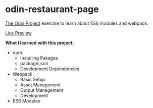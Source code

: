 # odin-restaurant-page

[The Odin Project](https://www.theodinproject.com/lessons/node-path-javascript-restaurant-page) exercise to learn about ES6 modules and webpack.

[Live Preview](https://oguzhan-ulutas.github.io/odin-sign-up-form/)

**What I learned with this project;**

- npm
  - Installing Pakages
  - package.json
  - Development Dependencies
- Webpack
  - Basic Setup
  - Asset Management
  - Output Management
  - Development
- ES6 Modules
